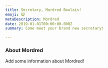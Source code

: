 ```yaml
---
title: Secretary, Mordred Boulais!
emoji: 😺
metaDescription: Mordred
date: 2019-01-01T00:00:00.000Z
summary: Come meet your brand new secretary!

---
```


### About Mordred

Add some information about Mordred!